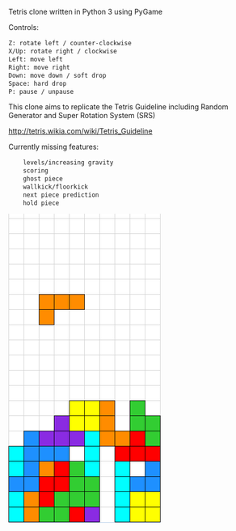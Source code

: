 Tetris clone written in Python 3 using PyGame

Controls:
```
Z: rotate left / counter-clockwise
X/Up: rotate right / clockwise
Left: move left
Right: move right
Down: move down / soft drop
Space: hard drop
P: pause / unpause
```
This clone aims to replicate the Tetris Guideline including Random Generator and Super Rotation System (SRS)

http://tetris.wikia.com/wiki/Tetris_Guideline


Currently missing features:
```
    levels/increasing gravity
    scoring
    ghost piece
    wallkick/floorkick
    next piece prediction
    hold piece
```

![Preview](https://github.com/knchess/tetris/blob/master/preview.png "Preview")

